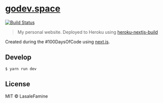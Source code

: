 # [godev.space](https://godev.space)
[![Build Status](https://travis-ci.org/LasaleFamine/godev.space.svg?branch=master)](https://travis-ci.org/LasaleFamine/godev.space)

> My personal website. Deployed to Heroku using [heroku-nextjs-build](https://github.com/mars/heroku-nextjs)

Created during the #100DaysOfCode using [next.js](https://github.com/zeit/next.js).

## Develop

	$ yarn run dev



## License

MIT © LasaleFamine
